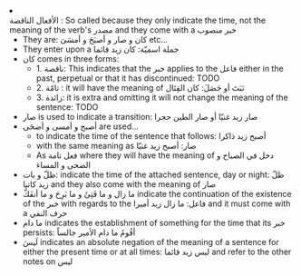 <li id=69 class=69 class="col"><div class="nodecontent">الأفعال الناقصة : So called because they only indicate the time, not the meaning of the verb's مصدر and they come with a خبر منصوب</div>
    <ul class="subexp">
<li class="basic"><div class="nodecontent">They are: كان و صار و أصبَحَ و أمسَىَ etc...</div></li>
<li class="basic"><div class="nodecontent">They enter upon a جملة اسميّة: كان زيد قائما</div></li>
<li class="col"><div class="nodecontent">كان comes in three forms:</div>
    <ul class="subexp">
<li class="basic"><div class="nodecontent">1.  ناقصة: This indicates that the خبر applies to the فاعل either in the past, perpetual or that it has discontinued: TODO</div></li>
<li class="basic"><div class="nodecontent">2. تامّة : it will have the meaning of ثبَتَ أو حَصَلَ: كان القِتَال</div></li>
<li class="basic"><div class="nodecontent">3. زائدة: it is extra and omitting it will not change the meaning of the sentence: TODO</div></li></ul></li>
<li class="basic"><div class="nodecontent">صار is used to indicate a transition: صار زيد غنيّا أو صار الطين حجرا</div></li>
<li class="col"><div class="nodecontent">أصبح و أمسى و أضحَى are used...</div>
    <ul class="subexp">
<li class="basic"><div class="nodecontent">to indicate the time of the sentence that follows: أصبح زيد ذاكرا</div></li>
<li class="basic"><div class="nodecontent">with the same meaning as صار: أصبح زيد غنيّا</div></li>
<li class="basic"><div class="nodecontent">As فعل تامة where they will have the meaning of دخل في الصباح و الضحى و المساء</div></li></ul></li>
<li class="basic"><div class="nodecontent">ظلّ و بات: indicate the time of the attached sentence, day or night: ظلّ زيد كاتبا and they also come with the meaning of صار</div></li>
<li class="basic"><div class="nodecontent">ما زال و ما فَتِئَ و ما بَرِحَ و ما أنفَكَّ indicate the continuation of the existence of the خبر with regards to the فاعل: ما زال زيد أميرا and it must come with a حرف النفي</div></li>
<li class="basic"><div class="nodecontent">ما دام indicates the establishment of something for the time that its خبر persists: أقُومُ ما دام الأمير جالساً</div></li>
<li class="basic"><div class="nodecontent">لَيسَ indicates an absolute negation of the meaning of a sentence for either the present time or at all times: ليس زيد قائما and refer to the other notes on ليس</div></li></ul></li>
